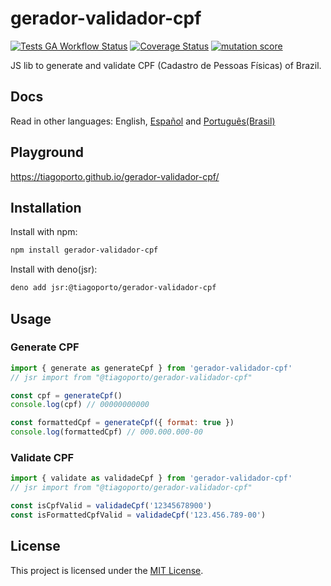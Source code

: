 # gerador-validador-cpf

[![Tests GA Workflow Status](https://img.shields.io/github/actions/workflow/status/tiagoporto/gerador-validador-cpf/unit-tests.yml?label=unit%20tests&logo=githubactions&logoColor=white&style=flat-square)](https://github.com/tiagoporto/gerador-validador-cpf/actions/workflows/unit-tests.yml)
[![Coverage Status](https://img.shields.io/coverallsCoverage/github/tiagoporto/gerador-validador-cpf.svg?logo=coveralls&style=flat-square)](https://coveralls.io/github/tiagoporto/gerador-validador-cpf)
[![mutation score](https://img.shields.io/endpoint?style=flat-square&url=https://badge-api.stryker-mutator.io/github.com/tiagoporto/gerador-validador-cpf/main)](https://dashboard.stryker-mutator.io/reports/github.com/tiagoporto/gerador-validador-cpf/main)

JS lib to generate and validate CPF (Cadastro de Pessoas Físicas) of Brazil.

## Docs

Read in other languages: English, [Español](https://github.com/tiagoporto/gerador-validador-cpf/blob/main/packages/gerador-validador-cpf/README.es.md) and [Português(Brasil)](https://github.com/tiagoporto/gerador-validador-cpf/blob/main/packages/gerador-validador-cpf/README.md)

## Playground

<https://tiagoporto.github.io/gerador-validador-cpf/>

## Installation

Install with npm:

```bash
npm install gerador-validador-cpf
```

Install with deno(jsr):

```bash
deno add jsr:@tiagoporto/gerador-validador-cpf
```

## Usage

### Generate CPF

```javascript
import { generate as generateCpf } from 'gerador-validador-cpf'
// jsr import from "@tiagoporto/gerador-validador-cpf"

const cpf = generateCpf()
console.log(cpf) // 00000000000

const formattedCpf = generateCpf({ format: true })
console.log(formattedCpf) // 000.000.000-00
```

### Validate CPF

```javascript
import { validate as validadeCpf } from 'gerador-validador-cpf'
// jsr import from "@tiagoporto/gerador-validador-cpf"

const isCpfValid = validadeCpf('12345678900')
const isFormattedCpfValid = validadeCpf('123.456.789-00')
```

## License

This project is licensed under the [MIT License](https://github.com/tiagoporto/gerador-validador-cpf/blob/main/LICENSE).
